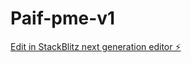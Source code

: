 # Paif-pme-v1

[Edit in StackBlitz next generation editor ⚡️](https://stackblitz.com/~/github.com/sergegedeonoue225/Paif-pme-v1)